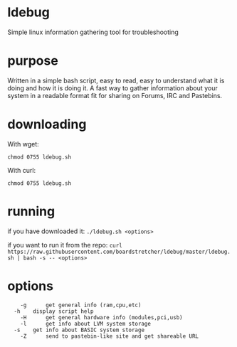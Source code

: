 # ldebug
Simple linux information gathering tool for troubleshooting

# purpose
Written in a simple bash script, easy to read, easy to understand what it is doing and how it is doing it. A fast way to gather information about your system in a readable format fit for sharing on Forums, IRC and Pastebins.

# downloading
With wget:
```wget https://raw.githubusercontent.com/boardstretcher/ldebug/master/ldebug.sh
chmod 0755 ldebug.sh
```
With curl:
```curl -o ldebug.sh https://raw.githubusercontent.com/boardstretcher/ldebug/master/ldebug.sh
chmod 0755 ldebug.sh
```
# running
if you have downloaded it:
`./ldebug.sh <options>`

if you want to run it from the repo:
`curl https://raw.githubusercontent.com/boardstretcher/ldebug/master/ldebug.sh | bash -s -- <options>`

# options
```
	-g		get general info (ram,cpu,etc)
  -h    display script help
	-H		get general hardware info (modules,pci,usb)
	-l		get info about LVM system storage
  -s    get info about BASIC system storage
	-Z		send to pastebin-like site and get shareable URL
```
